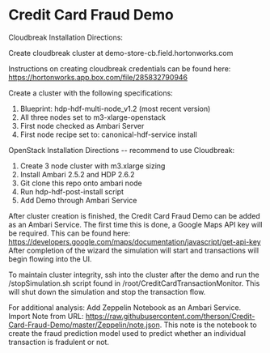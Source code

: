 # Credit Card Fraud Demo

Cloudbreak Installation Directions:

Create cloudbreak cluster at demo-store-cb.field.hortonworks.com
  
  Instructions on creating cloudbreak credentials can be found here: https://hortonworks.app.box.com/file/285832790946
  
Create a cluster with the following specifications:

1. Blueprint: hdp-hdf-multi-node_v1.2 (most recent version)
2. All three nodes set to m3-xlarge-openstack
3. First node checked as Ambari Server
4. First node recipe set to: canonical-hdf-service install

OpenStack Installation Directions -- recommend to use Cloudbreak:

1. Create 3 node cluster with m3.xlarge sizing
2. Install Ambari 2.5.2 and HDP 2.6.2
3. Git clone this repo onto ambari node
4. Run hdp-hdf-post-install script 
5. Add Demo through Ambari Service


After cluster creation is finished, the Credit Card Fraud Demo can be added as an Ambari Service. The first time this is done, a Google Maps API key will be required. This can be found here: https://developers.google.com/maps/documentation/javascript/get-api-key 
After completion of the wizard the simulation will start and transactions will begin flowing into the UI. 

To maintain cluster integrity, ssh into the cluster after the demo and run the /stopSimulation.sh script found in /root/CreditCardTransactionMonitor. This will shut down the simulation and stop the transaction flow.

For additional analysis: Add Zeppelin Notebook as an Ambari Service. Import Note from URL: https://raw.githubusercontent.com/therson/Credit-Card-Fraud-Demo/master/Zeppelin/note.json. This note is the notebook to create the fraud prediction model used to predict whether an individual transaction is fradulent or not.
